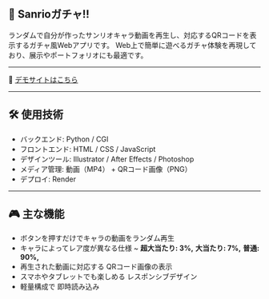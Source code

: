 ##  🎀 Sanrioガチャ!!

ランダムで自分が作ったサンリオキャラ動画を再生し、対応するQRコードを表示するガチャ風Webアプリです。
Web上で簡単に遊べるガチャ体験を再現しており、展示やポートフォリオにも最適です。

---

🔗 [デモサイトはこちら](https://sanriogacha.onrender.com)

---

## 🛠️ 使用技術

- バックエンド: Python / CGI
- フロントエンド: HTML / CSS / JavaScript
- デザインツール: Illustrator / After Effects / Photoshop   
- メディア管理: 動画（MP4） + QRコード画像（PNG） 
- デプロイ: Render
  
---

## 🎮 主な機能

- ボタンを押すだけでキャラの動画をランダム再生
- キャラによってレア度が異なる仕様 ~ **超大当たり: 3%,** **大当たり: 7%,** **普通: 90%,**
- 再生された動画に対応する QRコード画像の表示
- スマホやタブレットでも楽しめる レスポンシブデザイン
- 軽量構成で 即時読み込み
